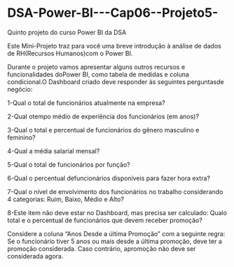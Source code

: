 # DSA-Power-BI---Cap06--Projeto5-
Quinto projeto do curso Power BI da DSA


Este  Mini-Projeto  traz  para  você  uma  breve  introdução  à  análise  de dados de  RH(Recursos Humanos)com o Power BI.

Durante o projeto vamos apresentar alguns outros recursos e funcionalidades doPower BI, como tabela de medidas e coluna condicional.O Dashboard criado deve responder às seguintes perguntasde negócio:

1-Qual o total de funcionários atualmente na empresa?

2-Qual otempo médio de experiência dos funcionários (em anos)?

3-Qual o total e percentual de funcionários do gênero masculino e feminino?

4-Qual a média salarial mensal?

5-Qual o total de funcionários por função?

6-Qual o percentual defuncionários disponíveis para fazer hora extra?

7-Qual o nível de envolvimento dos funcionários no trabalho considerando 4 categorias: Ruim, Baixo, Médio e Alto?

8-Este item não deve estar no Dashboard, mas precisa ser calculado: Qualo total e o percentual de funcionários que devem receber promoção?

Considere a coluna “Anos Desde a última Promoção” com a seguinte regra: Se o funcionário tiver 5 anos ou mais desde  a última  promoção,  deve ter  a  promoção  considerada.  Caso  contrário, apromoção não deve ser considerada agora.
